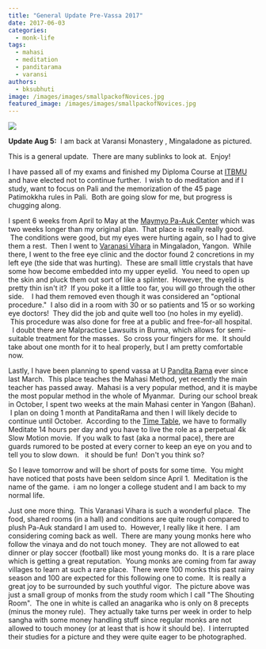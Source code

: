 ```yaml
---
title: "General Update Pre-Vassa 2017"
date: 2017-06-03
categories: 
  - monk-life
tags: 
  - mahasi
  - meditation
  - panditarama
  - varansi
authors: 
  - bksubhuti
image: /images/images/smallpackofNovices.jpg
featured_image: /images/images/smallpackofNovices.jpg
---
```


[![](/images/smallpackofNovices.jpg)](/images/2017/06/smallpackofNovices.jpg)

**Update Aug 5:**  I am back at Varansi Monastery , Mingaladone as pictured.

This is a general update.  There are many sublinks to look at.  Enjoy!

I have passed all of my exams and finished my Diploma Course at [ITBMU](http://www.itbmu.org.mm/) and have elected not to continue further.  I wish to do meditation and if I study, want to focus on Pali and the memorization of the 45 page Patimokkha rules in Pali.  Both are going slow for me, but progress is chugging along.

I spent 6 weeks from April to May at the [Maymyo Pa-Auk Center](https://subhuti.withmetta.net/2017/05/24/maymo-pa-auk-pyin-oo-lwin/) which was two weeks longer than my original plan.  That place is really really good.  The conditions were good, but my eyes were hurting again, so I had to give them a rest.  Then I went to [Varanasi Vihara](https://subhuti.withmetta.net/2016/05/26/visit-varanasi-monastery-mingaladon/) in Mingaladon, Yangon.  While there, I went to the free eye clinic and the doctor found 2 concretions in my left eye (the side that was hurting).  These are small little crystals that have some how become embedded into my upper eyelid.  You need to open up the skin and pluck them out sort of like a splinter.  However, the eyelid is pretty thin isn't it?  If you poke it a little too far, you will go through the other side.    I had them removed even though it was considered an "optional procedure."  I also did in a room with 30 or so patients and 15 or so working eye doctors!  They did the job and quite well too (no holes in my eyelid).  This procedure was also done for free at a public and free-for-all hospital.   I doubt there are Malpractice Lawsuits in Burma, which allows for semi-suitable treatment for the masses.  So cross your fingers for me.  It should take about one month for it to heal properly, but I am pretty comfortable now.

Lastly, I have been planning to spend vassa at U [Pandita Rama](http://www.panditarama.net/index.html) ever since last March.  This place teaches the Mahasi Method, yet recently the main teacher has passed away.  Mahasi is a very popular method, and it is maybe the most popular method in the whole of Myanmar.  During our school break in October, I spent two weeks at the main Mahasi center in Yangon (Bahan).  I plan on doing 1 month at PanditaRama and then I will likely decide to continue until October.  According to the [Time Table](http://www.panditarama.net/pgsbs/timetable.html), we have to formally Meditate 14 hours per day and you have to live the role as a perpetual 4k Slow Motion movie.  If you walk to fast (aka a normal pace), there are guards rumored to be posted at every corner to keep an eye on you and to tell you to slow down.   it should be fun!  Don't you think so?

So I leave tomorrow and will be short of posts for some time.  You might have noticed that posts have been seldom since April 1.  Meditation is the name of the game.  i am no longer a college student and I am back to my normal life.

Just one more thing.  This Varanasi Vihara is such a wonderful place.  The food, shared rooms (in a hall) and conditions are quite rough compared to plush Pa-Auk standard I am used to.  However, I really like it here.  I am considering coming back as well.  There are many young monks here who follow the vinaya and do not touch money.  They are not allowed to eat dinner or play soccer (football) like most young monks do.  It is a rare place which is getting a great reputation.  Young monks are coming from far away villages to learn at such a rare place.  There were 100 monks this past rainy season and 100 are expected for this following one to come.  It is really a great joy to be surrounded by such youthful vigor.  The picture above was just a small group of monks from the study room which I call "The Shouting Room".  The one in white is called an anagarika who is only on 8 precepts (minus the money rule).  They actually take turns per week in order to help sangha with some money handling stuff since regular monks are not allowed to touch money (or at least that is how it should be).  I interrupted their studies for a picture and they were quite eager to be photographed.